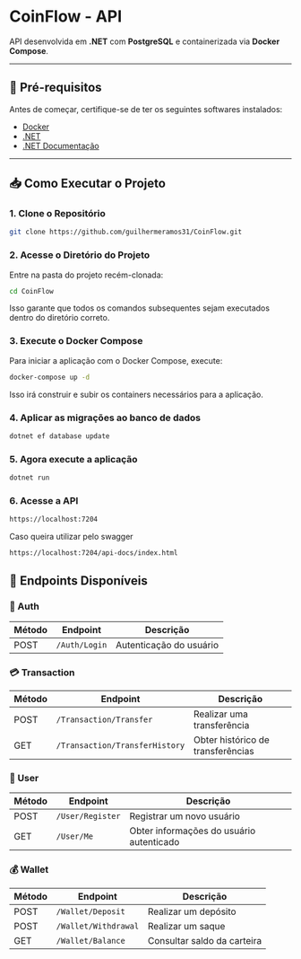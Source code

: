 # CoinFlow - API

API desenvolvida em **.NET** com **PostgreSQL** e containerizada via **Docker Compose**.

---

## 🚀 Pré-requisitos

Antes de começar, certifique-se de ter os seguintes softwares instalados:

- [Docker](https://docs.docker.com/get-docker/)
- [.NET ](https://dotnet.microsoft.com/pt-br/download)
- [.NET Documentação](https://learn.microsoft.com/pt-br/dotnet/)

---

## 📥 Como Executar o Projeto

### 1. **Clone o Repositório**
```bash
git clone https://github.com/guilhermeramos31/CoinFlow.git
```

### 2. **Acesse o Diretório do Projeto**
Entre na pasta do projeto recém-clonada:
```bash
cd CoinFlow
```
Isso garante que todos os comandos subsequentes sejam executados dentro do diretório correto.

### 3. **Execute o Docker Compose**
Para iniciar a aplicação com o Docker Compose, execute:
```bash
docker-compose up -d
```
Isso irá construir e subir os containers necessários para a aplicação.

### 4. **Aplicar as migrações ao banco de dados**
```bash
dotnet ef database update
```
### 5. **Agora execute a aplicação**
```bash
dotnet run
```
### 6. **Acesse a API**
```bash
https://localhost:7204
```
Caso queira utilizar pelo swagger
```bash
https://localhost:7204/api-docs/index.html
```


## 📌 Endpoints Disponíveis

### 🔐 Auth

| Método | Endpoint         | Descrição                        |
|--------|-----------------|----------------------------------|
| POST   | `/Auth/Login`   | Autenticação do usuário         |

### 💳 Transaction

| Método | Endpoint                      | Descrição                          |
|--------|--------------------------------|------------------------------------|
| POST   | `/Transaction/Transfer`       | Realizar uma transferência        |
| GET    | `/Transaction/TransferHistory` | Obter histórico de transferências |

### 👤 User

| Método | Endpoint        | Descrição                               |
|--------|----------------|-----------------------------------------|
| POST   | `/User/Register` | Registrar um novo usuário            |
| GET    | `/User/Me`       | Obter informações do usuário autenticado |

### 💰 Wallet

| Método | Endpoint           | Descrição                        |
|--------|-------------------|----------------------------------|
| POST   | `/Wallet/Deposit`  | Realizar um depósito            |
| POST   | `/Wallet/Withdrawal` | Realizar um saque              |
| GET    | `/Wallet/Balance`  | Consultar saldo da carteira     |
